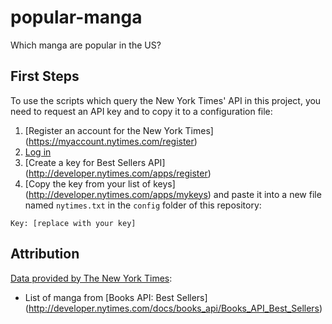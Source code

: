# popular-manga
Which manga are popular in the US?

## First Steps

To use the scripts which query the New York Times' API in this project,
you need to request an API key and to copy it to a configuration file:

1. [Register an account for the New York Times]
   (https://myaccount.nytimes.com/register)
2. [Log in](https://myaccount.nytimes.com/auth/login)
3. [Create a key for Best Sellers API]
   (http://developer.nytimes.com/apps/register)
4. [Copy the key from your list of keys]
   (http://developer.nytimes.com/apps/mykeys)
   and paste it into a new file named `nytimes.txt`
   in the `config` folder of this repository:

```
Key: [replace with your key]
```

## Attribution

[Data provided by The New York Times](http://developer.nytimes.com/):
* List of manga from [Books API: Best Sellers]
  (http://developer.nytimes.com/docs/books_api/Books_API_Best_Sellers)
